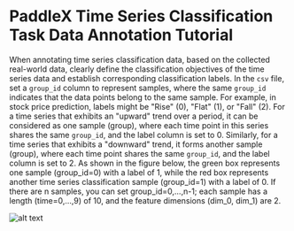 # PaddleX Time Series Classification Task Data Annotation Tutorial

When annotating time series classification data, based on the collected real-world data, clearly define the classification objectives of the time series data and establish corresponding classification labels. In the `csv` file, set a `group_id` column to represent samples, where the same `group_id` indicates that the data points belong to the same sample. For example, in stock price prediction, labels might be "Rise" (0), "Flat" (1), or "Fall" (2). For a time series that exhibits an "upward" trend over a period, it can be considered as one sample (group), where each time point in this series shares the same `group_id`, and the label column is set to 0. Similarly, for a time series that exhibits a "downward" trend, it forms another sample (group), where each time point shares the same `group_id`, and the label column is set to 2. As shown in the figure below, the green box represents one sample (group_id=0) with a label of 1, while the red box represents another time series classification sample (group_id=1) with a label of 0. If there are n samples, you can set group_id=0,...,n-1; each sample has a length (time=0,...,9) of 10, and the feature dimensions (dim_0, dim_1) are 2.

![alt text](https://raw.githubusercontent.com/cuicheng01/PaddleX_doc_images/main/images/data_prepare/time_series/02.png)